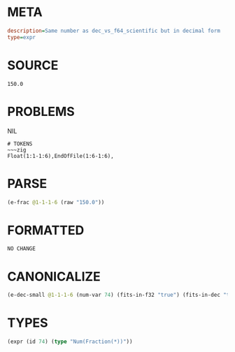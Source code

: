 # META
~~~ini
description=Same number as dec_vs_f64_scientific but in decimal form
type=expr
~~~
# SOURCE
~~~roc
150.0
~~~
# PROBLEMS
NIL

~~~
# TOKENS
~~~zig
Float(1:1-1:6),EndOfFile(1:6-1:6),
~~~
# PARSE
~~~clojure
(e-frac @1-1-1-6 (raw "150.0"))
~~~
# FORMATTED
~~~roc
NO CHANGE
~~~
# CANONICALIZE
~~~clojure
(e-dec-small @1-1-1-6 (num-var 74) (fits-in-f32 "true") (fits-in-dec "true") (numerator "1500") (denominator-power-of-ten "1") (value "150") (id 74))
~~~
# TYPES
~~~clojure
(expr (id 74) (type "Num(Fraction(*))"))
~~~